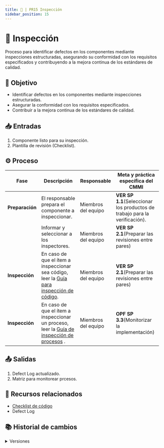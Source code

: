 ```yaml
---
title: 🐥 | PR15 Inspección
sidebar_position: 15
---
```

# 🐥 Inspección

Proceso para identificar defectos en los componentes mediante inspecciones estructuradas, asegurando su conformidad con los requisitos especificados y contribuyendo a la mejora continua de los estándares de calidad.

## 🎯 Objetivo

- Identificar defectos en los componentes mediante inspecciones estructuradas.
- Asegurar la conformidad con los requisitos especificados.
- Contribuir a la mejora continua de los estándares de calidad.

## 📥 Entradas

1. Componente listo para su inspección.
2. Plantilla de revisión (Checklist).

## ⚙️ Proceso


| **Fase**         | **Descripción**                                                                                                                                   | **Responsable**     | **Meta y práctica específica del CMMI**                                  |
| ---------------- | -------------------------------------------------------------------------------------------------------------------------------------------------- | ------------------- | -------------------------------------------------------------------------- |
| **Preparación** | El responsable prepara el componente a inspeccionar.                                                                                                          | Miembros del equipo | **VER SP 1.1**(Seleccionar los productos de trabajo para la verificación). |
|                  | Informar y seleccionar a los inspectores.                                                                            | Miembros del equipo     | **VER SP 2.1**(Preparar las revisiones entre pares)                        |
| **Inspección**  | En caso de que el ítem a inspeccionar sea código, leer la [Guía para inspección de código](/docs/guias/inspeccion-codigo).                                                                                     | Miembros del equipo      |       **VER SP 2.1**(Preparar las revisiones entre pares)                              |
| **Inspección**  | En caso de que el ítem a inspeccionar un proceso, leer la [Guía de inspección de procesos](https://codeandco-wiki.netlify.app/docs/next/guias/monitorear-procesos) .                                                                                     | Miembros del equipo      |          **OPF SP 3.3**(Monitorizar la implementación)                                                                  |




## 📤 Salidas

1. Defect Log actualizado.
2. Matriz para monitorear prcesos.

## 📎 Recursos relacionados

- [Checklist de código](../recursos/checklists.md) 
- Defect Log



## 📚 Historial de cambios

<details>
  <summary>Versiones</summary>
| **Versión** | **Descripción**                                         | **Fecha**   | **Colaborador**            |
|-------------|---------------------------------------------------------|-------------|----------------------------|
| **1.0**   | Versión inicial del PR16                                | 10/04/2025  | Ian Julián Estrada Castro  |
| **1.1**   | Refactorización del proceso                             | 18/04/2025  | Diego Fuentes              |
| **1.2**   | Simplificación y mejora en la concisión del proceso    | 15/05/2025  | Ángel Mauricio Ramírez Herrera |
| **1.3**   | Cambio de nombre de archivo, actualización de título y aclaraciones | 15/05/2025  | Daniel Contreras Chávez    |
| **2.0**   | Refactorización del proceso   | 26/05/2025  | Sofia Osorio Suárez, Mariana Juárez Ramírez    |
</details>
